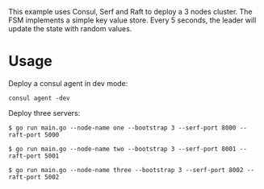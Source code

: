 
This example uses Consul, Serf and Raft to deploy a 3 nodes cluster. The FSM implements a simple key value store. Every 5 seconds, the leader will update the state with random values.

# Usage

Deploy a consul agent in dev mode:

```
consul agent -dev
```

Deploy three servers:

```
$ go run main.go --node-name one --bootstrap 3 --serf-port 8000 --raft-port 5000

$ go run main.go --node-name two --bootstrap 3 --serf-port 8001 --raft-port 5001

$ go run main.go --node-name three --bootstrap 3 --serf-port 8002 --raft-port 5002
```

